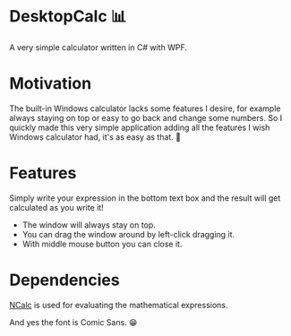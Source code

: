 # DesktopCalc :bar_chart:
A very simple calculator written in C# with WPF.

# Motivation
The built-in Windows calculator lacks some features I desire, for example always staying on top
or easy to go back and change some numbers. So I quickly made this very simple application adding
all the features I wish Windows calculator had, it's as easy as that. :tada:

# Features
Simply write your expression in the bottom text box and the result will get calculated as you write it!
* The window will always stay on top.
* You can drag the window around by left-click dragging it.
* With middle mouse button you can close it.

# Dependencies
[NCalc](https://ncalc.codeplex.com/) is used for evaluating the mathematical expressions.


And yes the font is Comic Sans. :grin:
